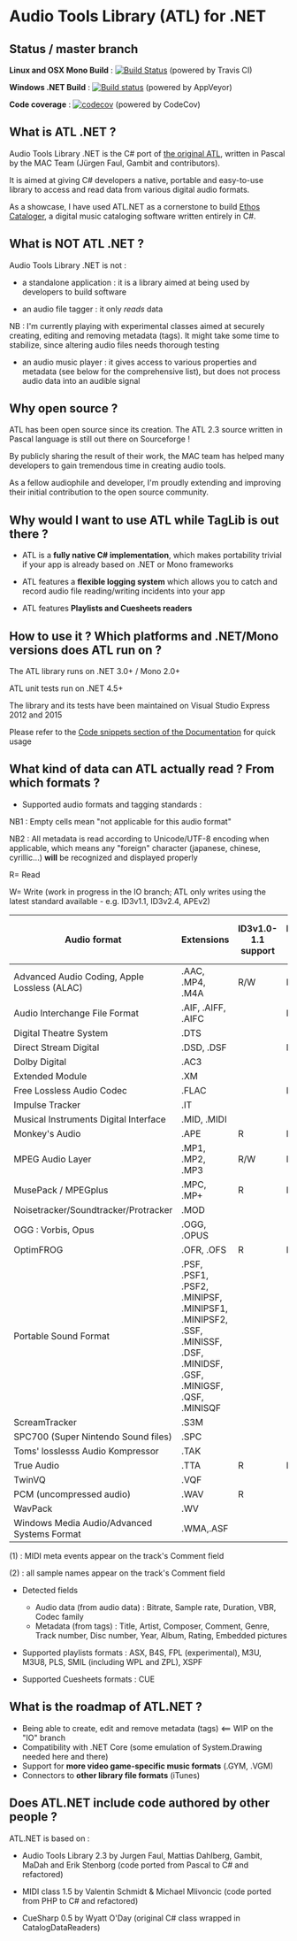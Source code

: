 # Audio Tools Library (ATL) for .NET

## Status / master branch

__Linux and OSX Mono Build__ : [![Build Status](https://travis-ci.org/Zeugma440/atldotnet.svg?branch=master)](https://travis-ci.org/Zeugma440/atldotnet) (powered by Travis CI)


__Windows .NET Build__ : [![Build status](https://ci.appveyor.com/api/projects/status/s4y0e3g6fxncdhi6/branch/master?svg=true)](https://ci.appveyor.com/project/Zeugma440/atldotnet/branch/master) (powered by AppVeyor)


__Code coverage__ : [![codecov](https://codecov.io/gh/Zeugma440/atldotnet/branch/master/graph/badge.svg)](https://codecov.io/gh/Zeugma440/atldotnet) (powered by CodeCov)


## What is ATL .NET ?

Audio Tools Library .NET is the C# port of [the original ATL](http://mac.sourceforge.net/atl/), written in Pascal by the MAC Team (Jürgen Faul, Gambit and contributors).

It is aimed at giving C# developers a native, portable and easy-to-use library to access and read data from various digital audio formats.

As a showcase, I have used ATL.NET as a cornerstone to build [Ethos Cataloger](https://trello.com/b/ZAzRjbXZ/ethos-cataloger), a digital music cataloging software written entirely in C#.


## What is NOT ATL .NET ?

Audio Tools Library .NET is not :

* a standalone application : it is a library aimed at being used by developers to build software

* an audio file tagger : it only _reads_ data

NB : I'm currently playing with experimental classes aimed at securely creating, editing and removing metadata (tags). It might take some time to stabilize, since altering audio files needs thorough testing

* an audio music player : it gives access to various properties and metadata (see below for the comprehensive list), but does not process audio data into an audible signal


## Why open source ?

ATL has been open source since its creation. The ATL 2.3 source written in Pascal language is still out there on Sourceforge !

By publicly sharing the result of their work, the MAC team has helped many developers to gain tremendous time in creating audio tools.

As a fellow audiophile and developer, I'm proudly extending and improving their initial contribution to the open source community.


## Why would I want to use ATL while TagLib is out there ?

* ATL is a __fully native C# implementation__, which makes portability trivial if your app is already based on .NET or Mono frameworks

* ATL features a __flexible logging system__ which allows you to catch and record audio file reading/writing incidents into your app
  
* ATL features __Playlists and Cuesheets readers__


## How to use it ?  Which platforms and .NET/Mono versions does ATL run on ?

The ATL library runs on .NET 3.0+ / Mono 2.0+

ATL unit tests run on .NET 4.5+

The library and its tests have been maintained on Visual Studio Express 2012 and 2015

Please refer to the [Code snippets section of the Documentation](Usage-_-Code-snippets) for quick usage


## What kind of data can ATL actually read ? From which formats ?

* Supported audio formats and tagging standards :

NB1 : Empty cells mean "not applicable for this audio format"

NB2 : All metadata is read according to Unicode/UTF-8 encoding when applicable, which means any "foreign" character (japanese, chinese, cyrillic...) __will__ be recognized and displayed properly

R= Read

W= Write (work in progress in the IO branch; ATL only writes using the latest standard available - e.g. ID3v1.1, ID3v2.4, APEv2)


Audio format | Extensions | ID3v1.0-1.1 support | ID3v2.2-2.4 support | APEtag 1.0-2.0 support | Format-specific tagging support
---|---|---|---|---|---
Advanced Audio Coding, Apple Lossless (ALAC) | .AAC, .MP4, .M4A | R/W | R/W | R/W | R/W
Audio Interchange File Format | .AIF, .AIFF, .AIFC |  | R |  | R
Digital Theatre System | .DTS |  |  |  | 
Direct Stream Digital | .DSD, .DSF |  | R |  | 
Dolby Digital | .AC3 |  |  | R | 
Extended Module | .XM |  |  |  | R (2)
Free Lossless Audio Codec | .FLAC |  | R |  | R
Impulse Tracker | .IT |  |  |  | R (2)
Musical Instruments Digital Interface | .MID, .MIDI |  |  |  | R (1)
Monkey's Audio | .APE | R | R | R | 
MPEG Audio Layer | .MP1, .MP2, .MP3 | R/W | R/W | R/W | |
MusePack / MPEGplus|.MPC, .MP+|R|R|R| |
Noisetracker/Soundtracker/Protracker|.MOD| | | |R (2)|
OGG : Vorbis, Opus|.OGG, .OPUS| | | |R/W|
OptimFROG|.OFR, .OFS|R|R|R| |
Portable  Sound Format|.PSF, .PSF1, .PSF2, .MINIPSF, .MINIPSF1, .MINIPSF2, .SSF, .MINISSF, .DSF, .MINIDSF, .GSF, .MINIGSF, .QSF, .MINISQF| | | |R|
ScreamTracker|.S3M| | | |R (2)|
SPC700 (Super Nintendo Sound files)|.SPC| | | |R|
Toms' losslesss Audio Kompressor|.TAK| | |R| |
True Audio|.TTA|R|R|R| |
TwinVQ|.VQF| | | |R|
PCM (uncompressed audio)|.WAV|R| | | |
WavPack|.WV| | |R| |
Windows Media Audio/Advanced Systems Format|.WMA,.ASF| | | |R/W|


(1) : MIDI meta events appear on the track's Comment field

(2) : all sample names appear on the track's Comment field


* Detected fields
	* Audio data (from audio data) : Bitrate, Sample rate, Duration, VBR, Codec family
	* Metadata (from tags) : Title, Artist, Composer, Comment, Genre, Track number, Disc number, Year, Album, Rating, Embedded pictures

* Supported playlists formats : ASX, B4S, FPL (experimental), M3U, M3U8, PLS, SMIL (including WPL and ZPL), XSPF

* Supported Cuesheets formats : CUE


## What is the roadmap of ATL.NET ?

* Being able to create, edit and remove metadata (tags) <== WIP on the "IO" branch
* Compatibility with .NET Core (some emulation of System.Drawing needed here and there)
* Support for __more video game-specific music formats__ (.GYM, .VGM)
* Connectors to __other library file formats__ (iTunes)


## Does ATL.NET include code authored by other people ?

ATL.NET is based on :

* Audio Tools Library 2.3  by Jurgen Faul, Mattias Dahlberg, Gambit, MaDah and Erik Stenborg (code ported from Pascal to C# and refactored)

* MIDI class 1.5 by Valentin Schmidt & Michael Mlivoncic (code ported from PHP to C# and refactored)

* CueSharp 0.5 by Wyatt O'Day (original C# class wrapped in CatalogDataReaders)
